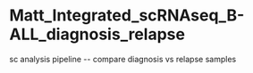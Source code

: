 # Matt_Integrated_scRNAseq_B-ALL_diagnosis_relapse
sc analysis pipeline -- compare diagnosis vs relapse samples
